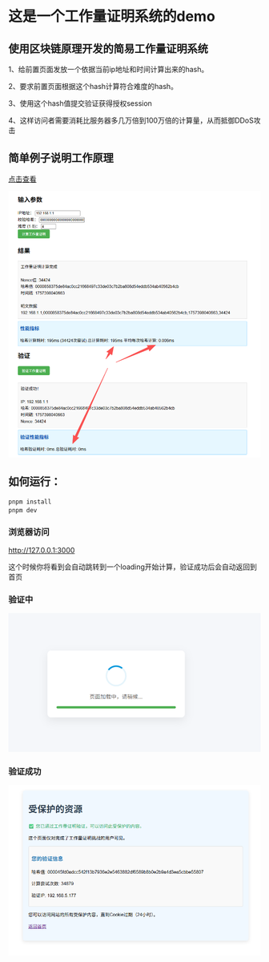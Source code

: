 # 这是一个工作量证明系统的demo

## 使用区块链原理开发的简易工作量证明系统

1、给前置页面发放一个依据当前ip地址和时间计算出来的hash。

2、要求前置页面根据这个hash计算符合难度的hash。

3、使用这个hash值提交验证获得授权session

4、这样访问者需要消耗比服务器多几万倍到100万倍的计算量，从而抵御DDoS攻击

## 简单例子说明工作原理
[点击查看](./docs/example.html)

![例子图片](./public/exp.png)


## 如何运行：
```sh
pnpm install
pnpm dev
```

### 浏览器访问
http://127.0.0.1:3000

这个时候你将看到会自动跳转到一个loading开始计算，验证成功后会自动返回到首页

### 验证中
![验证中](./public/loading.png)

### 验证成功
![验证成功](./public/pass.png)
